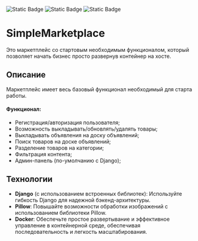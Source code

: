 ![Static Badge](https://img.shields.io/badge/django%20-%20v5%20-%20green?style=for-the-badge&logo=django&color=darkgreen)
![Static Badge](https://img.shields.io/badge/PILLOW%20-%2010.1.0%20-%20green?style=for-the-badge&logo=pillow&color=darkgreen)
![Static Badge](https://img.shields.io/badge/DOCKER%20-%20%20-%20green?style=for-the-badge&logo=Docker&color=darkgreen)


# SimpleMarketplace


Это маркетплейс со стартовым необходимым функционалом, который позволяет начать бизнес просто развернув контейнер на хосте.


## Описание

Маркетплейс имеет весь базовый функционал необходимый для старта работы. 
#### Функционал:
- Регистрация/авторизация пользователя;
- Возможность выкладывать/обновлять/удалять товары;
- Выкладывать объявления на доску объявлений;
- Поиск товаров на доске объявлений;
- Разделение товаров на категории;
- Фильтрация контента;
- Админ-панель (по-умолчанию с Django);

## Технологии

- **Django** (с использованием встроенных библиотек): Используйте гибкость Django для надежной бэкенд-архитектуры. 
- **Pillow**: Повышайте возможности обработки изображений с использованием библиотеки Pillow.
- **Docker**: Обеспечьте простое развертывание и эффективное управление в контейнерной среде, обеспечивая последовательность и легкость масштабирования.